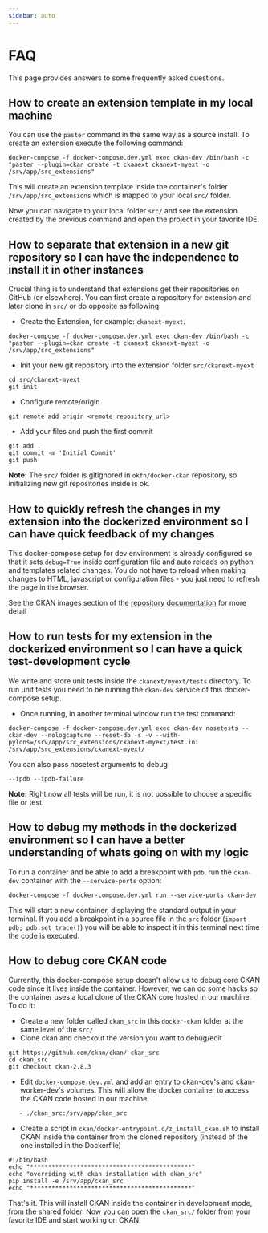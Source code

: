 ```yaml
---
sidebar: auto
---
```


# FAQ

This page provides answers to some frequently asked questions.

## How to create an extension template in my local machine

You can use the `paster` command in the same way as a source install. To create an extension execute the following command:

```
docker-compose -f docker-compose.dev.yml exec ckan-dev /bin/bash -c "paster --plugin=ckan create -t ckanext ckanext-myext -o /srv/app/src_extensions"
```

This will create an extension template inside the container's folder `/srv/app/src_extensions` which is mapped to your local `src/` folder.

Now you can navigate to your local folder `src/` and see the extension created by the previous command and open the project in your favorite IDE.


## How to separate that extension in a new git repository so I can have the independence to install it in other instances

Crucial thing is to understand that extensions get their repositories on GitHub (or elsewhere). You can first create a repository for extension and later clone in `src/` or do opposite as following:

* Create the Extension, for example: `ckanext-myext`.
```
docker-compose -f docker-compose.dev.yml exec ckan-dev /bin/bash -c "paster --plugin=ckan create -t ckanext ckanext-myext -o /srv/app/src_extensions"
```

* Init your new git repository into the extension folder `src/ckanext-myext`
```
cd src/ckanext-myext
git init
```
* Configure remote/origin
```
git remote add origin <remote_repository_url>
```
* Add your files and push the first commit
```
git add .
git commit -m 'Initial Commit'
git push
```

**Note:** The `src/` folder is gitignored in `okfn/docker-ckan` repository, so initializing new git repositories inside is ok.

## How to quickly refresh the changes in my extension into the dockerized environment so I can have quick feedback of my changes

This docker-compose setup for dev environment is already configured so that it sets `debug=True` inside configuration file and auto reloads on python and templates related changes. You do not have to reload when making changes to HTML, javascript or configuration files - you just need to refresh the page in the browser.

See the CKAN images section of the [repository documentation](https://github.com/okfn/docker-ckan#ckan-images) for more detail

## How to run tests for my extension in the dockerized environment so I can have a quick test-development cycle

We write and store unit tests inside the `ckanext/myext/tests` directory. To run unit tests you need to be running the `ckan-dev` service of this docker-compose setup.

* Once running, in another terminal window run the test command:
```
docker-compose -f docker-compose.dev.yml exec ckan-dev nosetests --ckan-dev --nologcapture --reset-db -s -v --with-pylons=/srv/app/src_extensions/ckanext-myext/test.ini /srv/app/src_extensions/ckanext-myext/
```

You can also pass nosetest arguments to debug
```
--ipdb --ipdb-failure
```

**Note:** Right now all tests will be run, it is not possible to choose a specific file or test.

## How to debug my methods in the dockerized environment so I can have a better understanding of whats going on with my logic

To run a container and be able to add a breakpoint with `pdb`, run the `ckan-dev` container with the `--service-ports` option:

```
docker-compose -f docker-compose.dev.yml run --service-ports ckan-dev
```

This will start a new container, displaying the standard output in your terminal. If you add a breakpoint in a source file in the `src` folder (`import pdb; pdb.set_trace()`) you will be able to inspect it in this terminal next time the code is executed.

## How to debug core CKAN code

Currently, this docker-compose setup doesn't allow us to debug core CKAN code since it lives inside the container. However, we can do some hacks so the container uses a local clone of the CKAN core hosted in our machine. To do it:

- Create a new folder called `ckan_src` in this `docker-ckan` folder at the same level of the `src/`
- Clone ckan and checkout the version you want to debug/edit

```
git https://github.com/ckan/ckan/ ckan_src
cd ckan_src
git checkout ckan-2.8.3
```

- Edit `docker-compose.dev.yml` and add an entry to ckan-dev's and ckan-worker-dev's volumes. This will allow the docker container to access the CKAN code hosted in our machine.

```
   - ./ckan_src:/srv/app/ckan_src
```

- Create a script in `ckan/docker-entrypoint.d/z_install_ckan.sh` to install CKAN inside the container from the cloned repository (instead of the one installed in the Dockerfile)

```
#!/bin/bash
echo "*********************************************"
echo "overriding with ckan installation with ckan_src"
pip install -e /srv/app/ckan_src
echo "*********************************************"
```

That's it. This will install CKAN inside the container in development mode, from the shared folder. Now you can open the `ckan_src/` folder from your favorite IDE and start working on CKAN.

